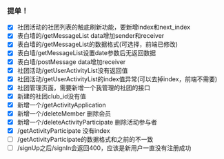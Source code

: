 ### 提单！
* [x] 社团活动的社团列表的触底刷新功能，要新增index和next_index
* [x] 表白墙的/getMessageList data增加sender和receiver
* [x] 表白墙的/getMessageList的数据格式(可选择，前端已修改)
* [x] 表白墙/getMessageList设置date参数后无返回数据
* [x] 表白墙/postMessage data增加receiver
* [x] 社团活动/getUserActivityList没有返回值
* [x] 社团活动/getUserActivityList的index值异常(可以去掉index，前端不需要)
* [x] 社团管理页面，需要新增一个我管理的社团的接口
* [x] 新建的社团club_id没有值
* [x] 新增一个/getActivityApplication
* [x] 新增一个/deleteMember 删除会员
* [x] 新增一个/deleteActivityParticipate 删除活动参与者
* [x] /getActivityParticipate 没有index
* [ ] /getActivityParticipate的数据格式和之前的不一致
* [ ] /signUp之后/signIn会返回400，应该是新用户一直没有注册成功